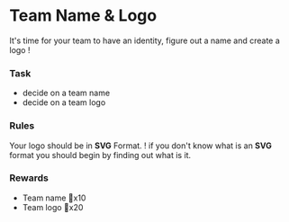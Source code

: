 # Team Name & Logo

It's time for your team to have an identity, figure out a name and create a logo !

### Task
- decide on a team name
- decide on a team logo

### Rules
Your logo should be in **SVG** Format.
! if you don't know what is an **SVG** format you should begin by finding out what is it.

### Rewards
- Team name 🔑x10
- Team logo 🔑x20